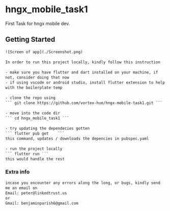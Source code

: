 # hngx_mobile_task1

First Task for hngx mobile dev.

## Getting Started
    ![Screen of app](./Screenshot.png)

    In order to run this project locally, kindly follow this instruction

    - make sure you have flutter and dart installed on your machine, if not, consider doing that now
    - if using vscode or android studio, install flutter extension to help with the boilerplate temp
    
    - clone the repo using
    ``` git clone https://github.com/vortex-hue/hngx-mobile-task1.git ```

    - move into the code dir
    ``` cd hngx_mobile_task1 ```

    - try updating the dependecies gotten
    ``` flutter pub get    ```
    this command, updates / downloads the depencies in pubspec.yaml

    - run the project locally
    ``` flutter run ```
    this would handle the rest


### Extra info

    incase you encounter any errors along the long, or bugs, kindly send me an email on 
    Email: peter@linkedtrust.us
    or
    Gmail: benjaminparish6@gmail.com
    

